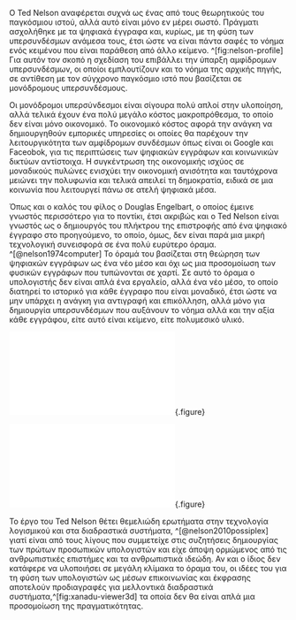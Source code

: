 

O Ted Nelson αναφέρεται συχνά ως ένας από τους θεωρητικούς του παγκόσμιου ιστού, αλλά αυτό είναι μόνο εν μέρει σωστό. Πράγματι ασχολήθηκε με τα ψηφιακά έγγραφα και, κυρίως, με τη φύση των υπερσυνδέσμων ανάμεσα τους, έτσι ώστε να είναι πάντα σαφές το νόημα ενός κειμένου που είναι παράθεση από άλλο κείμενο.
^[fig:nelson-profile]
Για αυτόν τον σκοπό η σχεδίαση του επιβάλλει την ύπαρξη αμφίδρομων υπερσυνδέσμων, οι οποίοι εμπλουτίζουν και το νόημα της αρχικής πηγής, σε αντίθεση με τον σύγχρονο παγκόσμιο ιστό που βασίζεται σε μονόδρομους υπερσυνδέσμους.


Οι μονόδρομοι υπερσύνδεσμοι είναι σίγουρα πολύ απλοί στην υλοποίηση, αλλά τελικά έχουν ένα πολύ μεγάλο κόστος μακροπρόθεσμα, το οποίο δεν είναι μόνο οικονομικό. Το οικονομικό κόστος αφορά την ανάγκη να δημιουργηθούν εμπορικές υπηρεσίες οι οποίες θα παρέχουν την λειτουργικότητα των αμφίδρομων συνδέσμων όπως είναι οι Google και Faceobok, για τις περιπτώσεις των ψηφιακών εγγράφων και κοινωνικών δικτύων αντίστοιχα. Η συγκέντρωση της οικονομικής ισχύος σε μοναδικούς πυλώνες ενισχύει την οικονομική ανισότητα και ταυτόχρονα μειώνει την πολυφωνία και τελικά απειλεί τη δημοκρατία, ειδικά σε μια κοινωνία που λειτουργεί πάνω σε ατελή ψηφιακά μέσα. 


Όπως και ο καλός του φίλος ο Douglas Engelbart, ο οποίος έμεινε γνωστός περισσότερο για το ποντίκι, έτσι ακριβώς και ο Ted Nelson είναι γνωστός ως ο δημιουργός του πλήκτρου της επιστροφής από ένα ψηφιακό έγγραφο στο προηγούμενο, το οποίο, όμως, δεν είναι παρά μια μικρή τεχνολογική συνεισφορά σε ένα πολύ ευρύτερο όραμα.
^[@nelson1974computer]
Το όραμά του βασίζεται στη θεώρηση των ψηφιακών εγγράφων ως ένα νέο μέσο και όχι ως μια προσομοίωση των φυσικών εγγράφων που τυπώνονται σε χαρτί. Σε αυτό το όραμα ο υπολογιστής δεν είναι απλά ένα εργαλείο, αλλά ένα νέο μέσο, το οποίο διατηρεί το ιστορικό για κάθε έγγραφο που είναι μοναδικό, έτσι ώστε να μην υπάρχει η ανάγκη για αντιγραφή και επικόλληση, αλλά μόνο για δημιουργία υπερσυνδέσμων που αυξάνουν το νόημα αλλά και την αξία κάθε εγγράφου, είτε αυτό είναι κείμενο, είτε πολυμεσικό υλικό.

![](nelson-profile.md){.figure}

![](xanadu-viewer3d.md){.figure}

Το έργο του Ted Nelson θέτει θεμελιώδη ερωτήματα στην τεχνολογία λογισμικού και στα διαδραστικά συστήματα,
^[@nelson2010possiplex]
γιατί είναι από τους λίγους που συμμετείχε στις συζητήσεις δημιουργίας των πρώτων προσωπικών υπολογιστών και είχε άποψη ορμώμενος από τις ανθρωπιστικές επιστήμες και τα ανθρωπιστικά ιδεώδη. Αν και ο ίδιος δεν κατάφερε να υλοποιήσει σε μεγάλη κλίμακα το όραμα του, οι ιδέες του για τη φύση των υπολογιστών ως μέσων επικοινωνίας και έκφρασης αποτελούν προδιαγραφές για μελλοντικά διαδραστικά συστήματα,^[fig:xanadu-viewer3d] τα οποία δεν θα είναι απλά μια προσομοίωση της πραγματικότητας.
